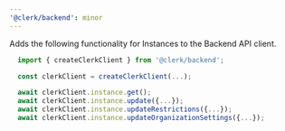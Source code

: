 ```yaml
---
'@clerk/backend': minor
---
```


Adds the following functionality for Instances to the Backend API client.


```ts
  import { createClerkClient } from '@clerk/backend';

  const clerkClient = createClerkClient(...);

  await clerkClient.instance.get();
  await clerkClient.instance.update({...});
  await clerkClient.instance.updateRestrictions({...});
  await clerkClient.instance.updateOrganizationSettings({...});
```